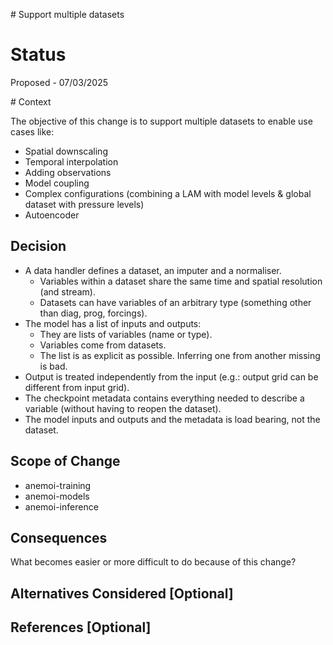 # Support multiple datasets

# Status

<!--What is the status? -->

Proposed - 07/03/2025

# Context

<!--What is the issue that we are seeing that is motivating this decision or change?-->

The objective of this change is to support multiple datasets to enable use cases like:

- Spatial downscaling
- Temporal interpolation
- Adding observations
- Model coupling
- Complex configurations (combining a LAM with model levels & global dataset with pressure levels)
- Autoencoder


## Decision

<!--Describe the change that you are proposing.-->

- A data handler defines a dataset, an imputer and a normaliser.
  - Variables within a dataset share the same time and spatial resolution (and stream).
  - Datasets can have variables of an arbitrary type (something other than diag, prog, forcings).
- The model has a list of inputs and outputs:
  - They are lists of variables (name or type).
  - Variables come from datasets.
  - The list is as explicit as possible. Inferring one from another missing is bad.
- Output is treated independently from the input (e.g.: output grid can be different from input grid).
- The checkpoint metadata contains everything needed to describe a variable (without having to reopen the dataset).
- The model inputs and outputs and the metadata is load bearing, not the dataset.

## Scope of Change

<!--Specify which Anemoi packages/modules will be affected by this decision.-->
- anemoi-training
- anemoi-models
- anemoi-inference

## Consequences

<!--Discuss the impact of this decision, including benefits, trade-offs, and potential technical debt.-->

What becomes easier or more difficult to do because of this change?

## Alternatives Considered [Optional]

<!--List alternative solutions and why they were not chosen.-->

## References [Optional]

<!--Links to relevant discussions, documentation, or external resources.-->
